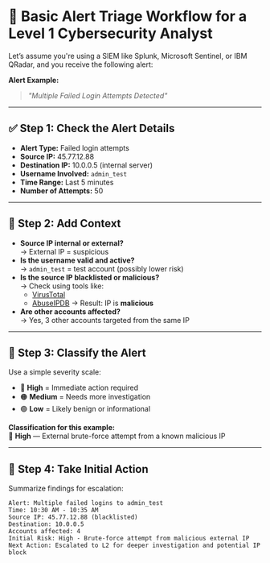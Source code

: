# 🔐 Basic Alert Triage Workflow for a Level 1 Cybersecurity Analyst

Let’s assume you're using a SIEM like Splunk, Microsoft Sentinel, or IBM QRadar, and you receive the following alert:

**Alert Example:**  
> *"Multiple Failed Login Attempts Detected"*

---

## ✅ Step 1: Check the Alert Details

- **Alert Type:** Failed login attempts  
- **Source IP:** 45.77.12.88  
- **Destination IP:** 10.0.0.5 (internal server)  
- **Username Involved:** `admin_test`  
- **Time Range:** Last 5 minutes  
- **Number of Attempts:** 50

---

## 🧠 Step 2: Add Context

- **Source IP internal or external?**  
  → External IP = suspicious  
- **Is the username valid and active?**  
  → `admin_test` = test account (possibly lower risk)  
- **Is the source IP blacklisted or malicious?**  
  → Check using tools like:
  - [VirusTotal](https://www.virustotal.com)
  - [AbuseIPDB](https://www.abuseipdb.com)
  → Result: IP is **malicious**
- **Are other accounts affected?**  
  → Yes, 3 other accounts targeted from the same IP

---

## 🚦 Step 3: Classify the Alert

Use a simple severity scale:

- 🔴 **High** = Immediate action required  
- 🟠 **Medium** = Needs more investigation  
- 🟢 **Low** = Likely benign or informational

**Classification for this example:**  
🔴 **High** — External brute-force attempt from a known malicious IP

---

## 📩 Step 4: Take Initial Action

Summarize findings for escalation:

```text
Alert: Multiple failed logins to admin_test  
Time: 10:30 AM - 10:35 AM  
Source IP: 45.77.12.88 (blacklisted)  
Destination: 10.0.0.5  
Accounts affected: 4  
Initial Risk: High - Brute-force attempt from malicious external IP  
Next Action: Escalated to L2 for deeper investigation and potential IP block
